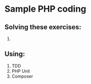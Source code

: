 Sample PHP coding
=================

Solving these exercises:
------------------------
1. 

Using:
------
1. TDD
2. PHP Unit
3. Composer